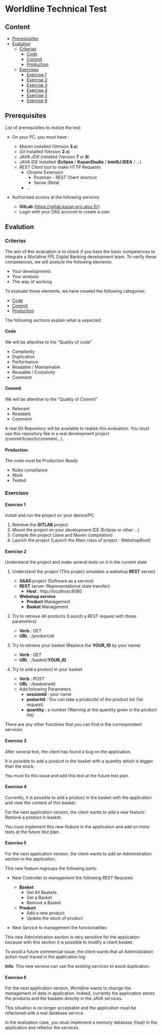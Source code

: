 # Worldline Technical Test

## Content

* [Prerequisites](#prerequisites)
* [Evalution](#eval)
	* [Criterias](#criterias)
		* [Code](#code)
		* [Commit](#commit)
		* [Production](#prod)
	* [Exercises](#exercises)
		* [Exercise 1](#exercise1)
		* [Exercise 2](#exercise2)
		* [Exercise 3](#exercise3)
		* [Exercise 4](#exercise4)
		* [Exercise 5](#exercise5)
		* [Exercise 6](#exercise6)

## <a name="prerequisites"></a>Prerequisites

List of prerequisites to realize the test:
* On your PC, you must have :
   * _Maven_ installed (Version __3.x__)
   * _Git_ Installed (Version __2.x__) 
   * _JAVA JDK_ installed (Version __7__ or __8__)
   * _JAVA IDE_ installed (__Eclipse__ / __KazanStudio__ / __IntelliJ IDEA__ / …)
   * _REST Client tool_ to make HTTP Requests 
     * _Chrome_ Extension
       * Postman - REST Client shortcut
       * Sense (Beta)
     * …

* Authorized access at the following services
  * __GitLab__ (https://gitlab.kazan.priv.atos.fr/) 
  * Login with your DAS account to create a user.

## <a name="eval"></a>Evalution
### <a name="criterias"></a>Criterias

The aim of this evaluation is to check if you have the basic competences to integrate a Worldline FPL Digital Banking development team. To verify these competences, we will analyze the following elements: 

* Your developments
* Your analysis
* The way of working

To evaluate these elements, we have created the following categories:

* [Code](#code)
* [Commit](#commit)
* [Production](#prod)

The following sections explain what is expected. 

#### <a name="code"></a>Code

We will be attentive to the “Quality of code”
* Complexity
* Duplication
* Performance
* Readable / Maintainable
* Reusable / Evolutivity
* Comment

#### <a name="commit"></a>Commit

We will be attentive to the “Quality of Commit”

* Relevant 
* Readable
* Comment

A real Git Repository will be available to realize this evaluation. You must use this repository like in a real development project (commit/branch/comment…).

#### <a name="prod"></a>Production

The code must be Production Ready
* Rules compliance
* Work
* Tested

### <a name="exercises"></a>Exercises

#### <a name="exercise1"></a>Exercise 1

Install and run the project on your device/PC

1. Retrieve the __GITLAB__ project
2. Mount the project on your development IDE (Eclipse or other …)
3. Compile the project (Java and Maven compilation)
4. Launch the project (Launch the Main class of project : WebshopBoot)

#### <a name="exercise2"></a>Exercise 2

Understand the project and make several tests on it in the current state 

1.	Understand the project (This project simulates a webshop __REST__ server)
	* __SAAS__ project (Software as a service)
	* __REST__ server (Representational state transfer)
		* __Host__ : http://localhost:8080
	* __Webshop service__
		* __Product__ Management
		* __Basket__ Management

2.	Try to retrieve All products (Launch a REST request with these parameters)
	* __Verb__ : _GET_
	* __URL__ : /product/all

3.	Try to retrieve your basket (Replace the __YOUR_ID__ by your name)
	* __Verb__ : _GET_
	* __URL__ : /basket/__YOUR_ID__

4. Try to add a product in your basket
	* __Verb__ : _POST_
	* __URL__ : /basket/add
	* Add following Parameters
		* __sessionId__ : your name
		* __poductId__ : You can take a productId of the product list (1st request)
		* __quantity__ : a number (Warning at the quantity given in the product list)

There are any other functions that you can find in the correspondent services.

#### <a name="exercise3"></a>Exercise 3

After several test, the client has found a bug on the application.

It is possible to add a product in the basket with a quantity which is bigger than the stock. 

You must fix this issue and add this test at the future test plan.

#### <a name="exercise4"></a>Exercise 4

Currently, it is possible to add a product in the basket with the application and view the content of this basket. 

For the next application version, the client wants to add a new feature: Remove a product in basket.

You must implement this new feature in the application and add on more tests at the future test plan.

#### <a name="exercise5"></a>Exercise 5

For the next application version, the client wants to add an Administration section in the application.

This new feature regroups the following parts:
* New Controller to management the following REST Requests
	* __Basket__
		* Get All Baskets
		*	Get a Basket
		* Remove a Basket
	* __Product__
		* Add a new product
		* Update the stock of product

* New Service to management the functionalities

This new Administration section is very sensitive for the application because with this section it is possible to modify a client basket. 

To avoid a future commercial issue, the client wants that all Administration action must traced in the application log.

__Info__: This new service can use the existing services to avoid duplication.

#### <a name="exercise6"></a>Exercise 6

For the next application version, Worldline wants to change the management of data in application. Indeed, currently the application stores the products and the baskets directly in the JAVA services. 

This situation is no longer acceptable and the application must be refactored with a real database service.

In the evaluation case, you must implement a memory database (hsql) in the application and refactor the services.